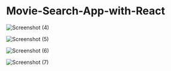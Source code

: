 # Movie-Search-App-with-React

![Screenshot (4)](https://github.com/user-attachments/assets/6b7ef6c1-73be-4de1-af73-65a86e02c0d9)

![Screenshot (5)](https://github.com/user-attachments/assets/01a83a43-5108-4b2a-b2b1-b4fcb8b833df)

![Screenshot (6)](https://github.com/user-attachments/assets/ea772734-3b0c-4ae4-b09f-50ec2596e1b1)

![Screenshot (7)](https://github.com/user-attachments/assets/cc80c2af-002a-4377-ab79-b7fca73a20cb)
